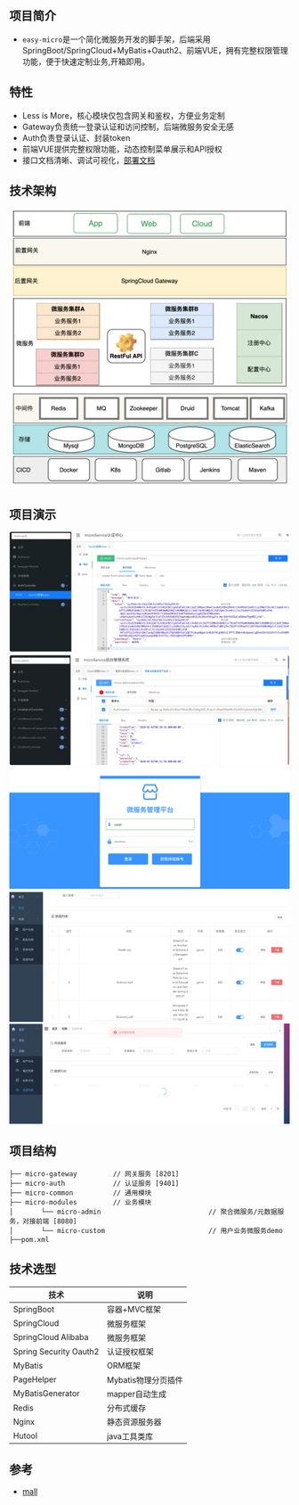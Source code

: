 ## 项目简介

- `easy-micro`是一个简化微服务开发的脚手架，后端采用SpringBoot/SpringCloud+MyBatis+Oauth2、前端VUE，拥有完整权限管理功能，便于快速定制业务,开箱即用。

## 特性
- Less is More，核心模块仅包含网关和鉴权，方便业务定制
- Gateway负责统一登录认证和访问控制，后端微服务安全无感
- Auth负责登录认证、封装token
- 前端VUE提供完整权限功能，动态控制菜单展示和API授权
- 接口文档清晰、调试可视化，[部署文档](https://www.yuque.com/u1862689/owg1ex/bfltehvynfgccon9?singleDoc#qSteZ)

## 技术架构
![技术架构图](./document/picture/architecture.png)

## 项目演示
![鉴权访问](./document/picture/token&auth.png)
![前端登录](./document/picture/login.png)
![数据预览](./document/picture/preview.png)
![API未授权](./document/picture/unAuth.png)


## 项目结构
````   
├── micro-gateway         // 网关服务 [8201]
├── micro-auth            // 认证服务 [9401]
├── micro-common          // 通用模块                      
├── micro-modules         // 业务模块
│       └── micro-admin                           // 聚合微服务/元数据服务，对接前端 [8080]
│       └── micro-custom                          // 用户业务微服务demo
├──pom.xml  
````

## 技术选型

| 技术                     | 说明            |
|------------------------|---------------|
| SpringBoot             | 容器+MVC框架      |
| SpringCloud            | 微服务框架         |
| SpringCloud Alibaba    | 微服务框架         |
| Spring Security Oauth2 | 认证授权框架        |
| MyBatis                | ORM框架         |
| PageHelper             | Mybatis物理分页插件 |
| MyBatisGenerator       | mapper自动生成    |
| Redis                  | 分布式缓存         |
| Nginx                  | 静态资源服务器       |
| Hutool                 | java工具类库      |

## 参考
- [mall](https://github.com/macrozheng/mall)
